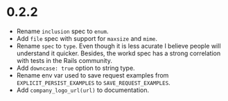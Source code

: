 # 0.2.2

- Rename `inclusion` spec to `enum`.
- Add `file` spec with support for `maxsize` and `mime`.
- Rename `spec` to `type`. Even though it is less acurate I believe people will
  understand it quicker. Besides, the workd spec has a strong correlation with
  tests in the Rails community.
- Add `downcase: true` option to string type.
- Rename env var used to save request examples from `EXPLICIT_PERSIST_EXAMPLES`
  to `SAVE_REQUEST_EXAMPLES`.
- Add `company_logo_url(url)` to documentation.
